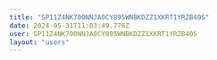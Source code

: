 ```yaml
---
title: "SP11Z4NK700NNJA0CY895WNBKDZZ1XKRT1YRZB40S"
date: 2024-05-31T11:03:49.776Z
user: SP11Z4NK700NNJA0CY895WNBKDZZ1XKRT1YRZB40S
layout: "users"
---
```

    
